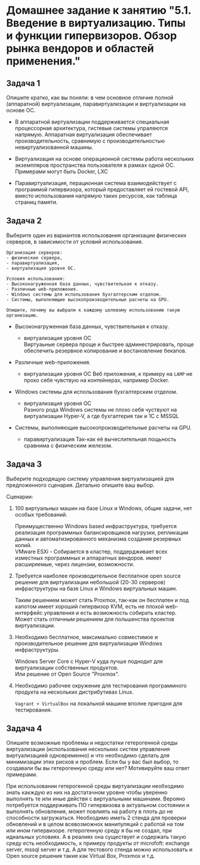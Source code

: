 # Домашнее задание к занятию "5.1. Введение в виртуализацию. Типы и функции гипервизоров. Обзор рынка вендоров и областей применения."


## Задача 1

Опишите кратко, как вы поняли: в чем основное отличие полной (аппаратной) виртуализации, паравиртуализации и виртуализации на основе ОС.

- В аппаратной виртуализации поддерживается специальная процессорная архитектура, гистевые системы упраляются напрямую. Аппаратная виртуализация обеспечивает производительность, сравнимую с производительностью невиртуализованной машины.

- Виртуализация на основе операционной системы работа нескольких экземпляров пространства пользователя в рамках одной ОС. Примерами могут быть Docker, LXC

- Паравиртуализация, перационная система взаимодействует с программой гипервизора, который предоставляет ей гостевой API, вместо использования напрямую таких ресурсов, как таблица страниц памяти.


## Задача 2

Выберите один из вариантов использования организации физических серверов, в зависимости от условий использования.

    Организация серверов:
    - физические сервера,
    - паравиртуализация,
    - виртуализация уровня ОС.

    Условия использования:
    - Высоконагруженная база данных, чувствительная к отказу.
    - Различные web-приложения.
    - Windows системы для использования бухгалтерским отделом.
    - Системы, выполняющие высокопроизводительные расчеты на GPU.

    Опишите, почему вы выбрали к каждому целевому использованию такую организацию.  

- Высоконагруженная база данных, чувствительная к отказу.  
    - виртуализация уровня ОС  
    Виртуаьные сервера проще и быстрее админестрировать, проще обеспечить резервное копирование и востановление бекапов.

- Различные web-приложения.
    - виртуализация уровня ОС
    Веб приложения, к примеру на `LAMP` не прохо себя чувствую на контейнерах, например Docker.

- Windows системы для использования бухгалтерским отделом.
    - виртуализация уровня ОС  
    Разного рода Windows системы не плохо себя чуствуют на виртуализации Hyper-V, а где бухгалтерия так и 1С с MSSQL  

- Системы, выполняющие высокопроизводительные расчеты на GPU.  
    - паравиртуализация
    Так-как её вычеслительная пощьность сравнима с физическим железом.  


## Задача 3

Выберите подходящую систему управления виртуализацией для предложенного сценария. Детально опишите ваш выбор.

Сценарии:

1. 100 виртуальных машин на базе Linux и Windows, общие задачи, нет особых требований.  

    Преимущественно Windows based инфраструктура, требуется реализация программных балансировщиков нагрузки, репликации данных и автоматизированного механизма создания резервных копий.  
    VMware ESXi - Собирается в кластер, поддердживает всех изместных программных и аппаратных вендоров. имеет расширяемые, через лицензии, возможности.  

2. Требуется наиболее производительное бесплатное open source решение для виртуализации небольшой (20-30 серверов) инфраструктуры на базе Linux и Windows виртуальных машин.  

    Таким решением может стать Proxmox, так-как он бесплатен и под капотом имеет хороший гипервизор KVM, есть не плохой web-интерфейс управления и есть возможность собирать кластер. Может стать отличным решением для польшенства проектов виртуализации. 

3. Необходимо бесплатное, максимально совместимое и производительное решение для виртуализации Windows инфраструктуры.  

    Windows Server Core с Hyper-V куда лучше поднодит для виртуализации собственных продуктов.  
    Или решение от Open Source "Proxmox".   

4. Необходимо рабочее окружение для тестирования программного продукта на нескольких дистрибутивах Linux.  

    `Vagrant + VirtualBox` на локальной машине вполне пригодня для тестирования.  


## Задача 4

Опишите возможные проблемы и недостатки гетерогенной среды виртуализации (использования нескольких систем управления виртуализацией одновременно) и что необходимо сделать для минимизации этих рисков и проблем. Если бы у вас был выбор, то создавали бы вы гетерогенную среду или нет? Мотивируйте ваш ответ примерами.

При использовании гетерогенной среды виртуализации необходимо знать какждую из них на достатачном уровне чтобы уверенно выполнять те или иные действя с виртуальными машинами.
Верояно потребуется поддерживать ПО гипервизова в актуальном состоянии и выполнять обновления, может повлиять на работу в плоть до не способности загружаться.
Необходимо иметь 2 стенда для проверки обновлений и в целом всевозможнох манипуляций с работой на том или ином гипервизоре.
гетерогенную среду я бы не создал, при идиальных условиях. А в реалиях она существует и содержать такую среду есть необходимость, к примеру продукты от microfoft: exchange server, mssql server и т.д.
А для тестового стенда можно использовать и Open source решения такие как Virtual Box, Proxmox и т.д. 